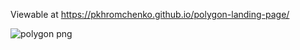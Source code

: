 Viewable at https://pkhromchenko.github.io/polygon-landing-page/

![polygon png](https://user-images.githubusercontent.com/43190693/170799912-5ef8d328-18c8-4c6f-86d8-0c5c3ba5e1ee.png)
